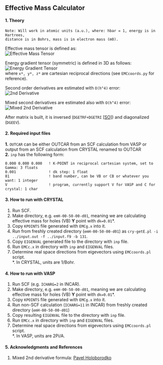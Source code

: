 ## Effective Mass Calculator

#### 1. Theory

```
Note: Will work in atomic units (a.u.), where: hbar = 1, energy is in Hartrees,
distance is in Bohrs, mass is in electron mass (m0).
```

Effective mass tensor is defined as:  
![Effective Mass Tensor](https://raw.github.com/alexandr-fonari/emc/master/p_ms.gif)

Energy gradient tensor (symmetric) is defined in 3D as follows:  
![Energy Gradient Tensor](https://raw.github.com/alexandr-fonari/emc/master/p_et.png)  
where ```x*, y*, z*``` are cartesian reciprocal directions (see ```EMCcoords.py``` for reference).

Second order derivatives are estimated with ```O(h^4)``` error:  
![2nd Derivative](https://raw.github.com/alexandr-fonari/emc/master/p_2ndd.png)

Mixed second derivatives are estimated also with ```O(h^4)``` error:  
![Mixed 2nd Derivative](http://www.holoborodko.com/pavel/wp-content/ql-cache/quicklatex.com-ead43440eddb0f8db2cc36a1df79c547_l3.svg)

After matrix is built, it is inversed (```DGETRF+DGETRI``` [[SO]](http://stackoverflow.com/questions/3519959/computing-the-inverse-of-a-matrix-using-lapack-in-c)) and diagonalized (```DGEEV```).

#### 2. Required input files
**1.** ```OUTCAR``` can be either OUTCAR from an SCF calculation from VASP or output from an SCF calculation from CRYSTAL renamed to OUTCAR  
**2.** ```inp``` has the following form:  
```
0.000 0.000 0.000   ! K-POINT in reciprocal cartesian system, set to Gamma: 3 floats
0.001               ! dk step: 1 float
81                  ! band number, can be VB or CB or whatever you want: 1 integer
V                   ! program, currently support V for VASP and C for crystal: 1 char
```

#### 3. How to run with CRYSTAL
1. Run SCF.
1. Make directory, e.g. ```emH-00-50-00-d01```, meaning we are calculating effective mass for holes (VB) **Y** point with ```dk=0.01```*.
1. Copy ```KPOINTS``` file generated with ```EMCg.x``` into it.
1. Run from freshly created directory (```emH-00-50-00-d01```) as ```cry-getE.pl -i ../input.out -f ../input.f9 -b 131```.
1. Copy ```EIGENVAL``` generated file to the directory with ```inp``` file.
1. Run ```EMCc.x``` in directory with ```inp``` and ```EIGENVAL``` files.
1. Determine real space directions from eigevectors using ```EMCcoords.pl``` script.  
*. In CRYSTAL, units are 1/Bohr.

#### 4. How to run with VASP
1. Run SCF (e.g. ```ICHARG=2``` in INCAR).
1. Make directory, e.g. ```emH-00-50-00-d01```, meaning we are calculating effective mass for holes (VB) **Y** point with ```dk=0.01```*.
1. Copy ```KPOINTS``` file generated with ```EMCg.x``` into it.
1. Run non-SCF calculation (```ICHARG=11``` in INCAR) from freshly created directory (```emH-00-50-00-d01```)
1. Copy resulting ```EIGENVAL``` file to the directory with ```inp``` file.
1. Run ```EMCc.x``` in directory with ```inp``` and ```EIGENVAL``` files.
1. Determine real space directions from eigevectors using ```EMCcoords.pl``` script.  
*. In VASP, units are 2Pi/A.

#### 5. Acknowledgments and References
1. Mixed 2nd derivative formula: [Pavel Holoborodko](http://www.holoborodko.com/pavel/numerical-methods/numerical-derivative/central-differences/)